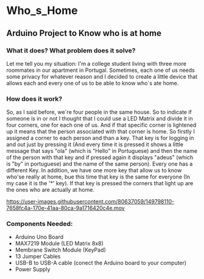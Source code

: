 # Who_s_Home
## Arduino Project to Know who is at home

### What it does? What problem does it solve?
Let me tell you my situation: I'm a college student living with three more roommates in our apartment in Portugal. Sometimes, each one of us needs some privacy for whatever reason and I decided to create a little device that allows each and every one of us to be able to know who´s ate home.

### How does it work?
So, as I said before, we´re four people in the same house. So to indicate if someone is in or not I thought that I could use a LED Matrix and divide it in four corners, one for each one of us. And if that specific corner is lightened up it means that the person associated with that corner is home. So firstly I assigned a corner to each person and than a key. That key is for logging in and out just by pressing it (And every time it is pressed it shows a little message that says "ola" (which is "Hello" in Portuguese) and then the name of the person with that key and if pressed again it displays "adeus" (which is "by" in portuguese) and the name of the same person). Every one has a different Key. In addition, we have one more key that allow us to know who'se really at home, bue this time that key is the same for everyone (In my case it is the '\*' key). If that key is pressed the corners that light up are the ones who are actually at home.  

https://user-images.githubusercontent.com/80637059/149798110-7658fc4a-170e-41aa-80ca-9a1716420c4e.mov

### Components Needed:
- Arduino Uno Board
- MAX7219 Module (LED Matrix 8x8)
- Membrane Switch Module (KeyPad)
- 13 Jumper Cables
- USB-B to USB-A cable (conect the Arduino board to your computer)
- Power Supply
